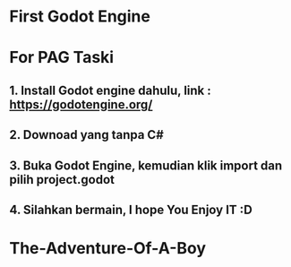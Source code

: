 # First Godot Engine
# For PAG Taski

## 1. Install Godot engine dahulu, link : https://godotengine.org/
## 2. Downoad yang tanpa C#
## 3. Buka Godot Engine, kemudian klik import dan pilih project.godot
## 4. Silahkan bermain, I hope You Enjoy IT :D
# The-Adventure-Of-A-Boy
